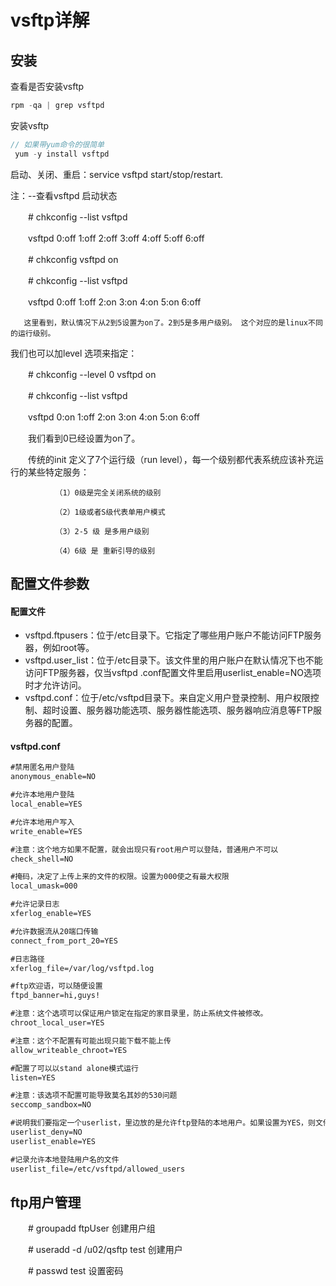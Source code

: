 
# vsftp详解

## 安装
 查看是否安装vsftp
``` js
rpm -qa | grep vsftpd
```
 安装vsftp
 ``` js
 // 如果带yum命令的很简单
  yum -y install vsftpd

 ```
 启动、关闭、重启：service vsftpd start/stop/restart.

 注：--查看vsftpd 启动状态

　　# chkconfig --list vsftpd

　　vsftpd          0:off   1:off   2:off   3:off   4:off   5:off   6:off

　　# chkconfig  vsftpd on

　　# chkconfig --list vsftpd

　　vsftpd          0:off   1:off   2:on    3:on    4:on    5:on    6:off

       这里看到，默认情况下从2到5设置为on了。2到5是多用户级别。 这个对应的是linux不同的运行级别。

我们也可以加level 选项来指定：

　　# chkconfig --level 0 vsftpd on   

　　# chkconfig --list vsftpd     

　　vsftpd          0:on    1:off   2:on    3:on    4:on    5:on    6:off

　　我们看到0已经设置为on了。

　　传统的init 定义了7个运行级（run level），每一个级别都代表系统应该补充运行的某些特定服务：

              （1）0级是完全关闭系统的级别

              （2）1级或者S级代表单用户模式

              （3）2-5 级 是多用户级别

              （4）6级 是 重新引导的级别
 


## 配置文件参数

#### 配置文件
* vsftpd.ftpusers：位于/etc目录下。它指定了哪些用户账户不能访问FTP服务器，例如root等。 
* vsftpd.user_list：位于/etc目录下。该文件里的用户账户在默认情况下也不能访问FTP服务器，仅当vsftpd .conf配置文件里启用userlist_enable=NO选项时才允许访问。 
* vsftpd.conf：位于/etc/vsftpd目录下。来自定义用户登录控制、用户权限控制、超时设置、服务器功能选项、服务器性能选项、服务器响应消息等FTP服务器的配置。

#### vsftpd.conf
```html
#禁用匿名用户登陆
anonymous_enable=NO

#允许本地用户登陆
local_enable=YES

#允许本地用户写入
write_enable=YES

#注意：这个地方如果不配置，就会出现只有root用户可以登陆，普通用户不可以
check_shell=NO

#掩码，决定了上传上来的文件的权限。设置为000使之有最大权限
local_umask=000

#允许记录日志
xferlog_enable=YES

#允许数据流从20端口传输
connect_from_port_20=YES

#日志路径
xferlog_file=/var/log/vsftpd.log

#ftp欢迎语，可以随便设置
ftpd_banner=hi,guys!

#注意：这个选项可以保证用户锁定在指定的家目录里，防止系统文件被修改。
chroot_local_user=YES

#注意：这个不配置有可能出现只能下载不能上传
allow_writeable_chroot=YES

#配置了可以以stand alone模式运行
listen=YES

#注意：该选项不配置可能导致莫名其妙的530问题
seccomp_sandbox=NO

#说明我们要指定一个userlist，里边放的是允许ftp登陆的本地用户。如果设置为YES，则文件里设置的是不允许登陆的本地用户
userlist_deny=NO
userlist_enable=YES

#记录允许本地登陆用户名的文件
userlist_file=/etc/vsftpd/allowed_users
```

## ftp用户管理
 
　　# groupadd ftpUser  创建用户组

　　# useradd -d /u02/qsftp test  创建用户

　　# passwd test 设置密码

